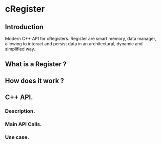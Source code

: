 # cRegister

## Introduction

Modern C++ API for cRegisters. Register are smart memory, data manager, allowing to interact and persist data in an architectural, dynamic and simplified way.

## What is a Register ?

## How does it work ?

## C++ API.

### Description.

### Main API Calls.

### Use case.
